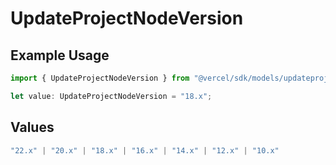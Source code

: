# UpdateProjectNodeVersion

## Example Usage

```typescript
import { UpdateProjectNodeVersion } from "@vercel/sdk/models/updateprojectop.js";

let value: UpdateProjectNodeVersion = "18.x";
```

## Values

```typescript
"22.x" | "20.x" | "18.x" | "16.x" | "14.x" | "12.x" | "10.x"
```